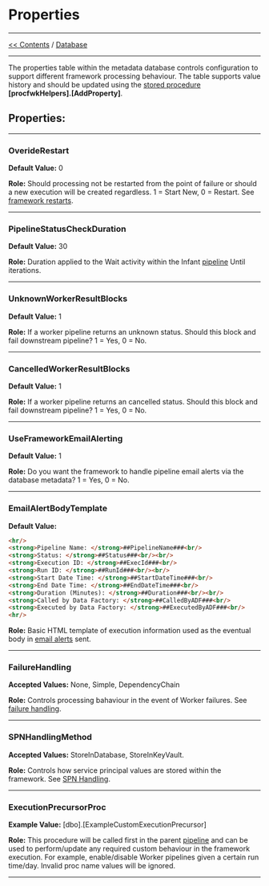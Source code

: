 # Properties

___
[<< Contents](/ADF.procfwk/contents) / [Database](/ADF.procfwk/database)

___

The properties table within the metadata database controls configuration to support different framework processing behaviour. The table supports value history and should be updated using the [stored procedure](/ADF.procfwk/storedprocedures) __[procfwkHelpers].[AddProperty]__.


## Properties:
___

### OverideRestart	

__Default Value:__ 0	

__Role:__ Should processing not be restarted from the point of failure or should a new execution will be created regardless. 1 = Start New, 0 = Restart. See [framework restarts](/ADF.procfwk/frameworkrestart).

___

### PipelineStatusCheckDuration	

__Default Value:__ 30	

__Role:__ Duration applied to the Wait activity within the Infant [pipeline](/ADF.procfwk/pipelines) Until iterations.

___

### UnknownWorkerResultBlocks	

__Default Value:__ 1	

__Role:__ If a worker pipeline returns an unknown status. Should this block and fail downstream pipeline? 1 = Yes, 0 = No.

___

### CancelledWorkerResultBlocks	

__Default Value:__ 1

__Role:__ If a worker pipeline returns an cancelled status. Should this block and fail downstream pipeline? 1 = Yes, 0 = No.

___

### UseFrameworkEmailAlerting	

__Default Value:__ 1

__Role:__ Do you want the framework to handle pipeline email alerts via the database metadata? 1 = Yes, 0 = No.

___

### EmailAlertBodyTemplate	

__Default Value:__ 
```html
<hr/>
<strong>Pipeline Name: </strong>##PipelineName###<br/>
<strong>Status: </strong>##Status###<br/><br/>
<strong>Execution ID: </strong>##ExecId###<br/>
<strong>Run ID: </strong>##RunId###<br/><br/>
<strong>Start Date Time: </strong>##StartDateTime###<br/>
<strong>End Date Time: </strong>##EndDateTime###<br/>
<strong>Duration (Minutes): </strong>##Duration###<br/><br/>
<strong>Called by Data Factory: </strong>##CalledByADF###<br/>
<strong>Executed by Data Factory: </strong>##ExecutedByADF###<br/>
<hr/>	
```

__Role:__ Basic HTML template of execution information used as the eventual body in [email alerts](/ADF.procfwk/emailalerting) sent.

___

### FailureHandling	

__Accepted Values:__ None, Simple, DependencyChain

__Role:__ Controls processing bahaviour in the event of Worker failures. See [failure handling](/ADF.procfwk/failurehandling).

___

### SPNHandlingMethod	

__Accepted Values:__ StoreInDatabase, StoreInKeyVault. 

__Role:__ Controls how service principal values are stored within the framework. See [SPN Handling](/ADF.procfwk/spnhandling).

___

### ExecutionPrecursorProc	

__Example Value:__ [dbo].[ExampleCustomExecutionPrecursor]	

__Role:__ This procedure will be called first in the parent [pipeline](/ADF.procfwk/pipelines) and can be used to perform/update any required custom behaviour in the framework execution. For example, enable/disable Worker pipelines given a certain run time/day. Invalid proc name values will be ignored.

___